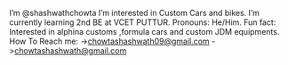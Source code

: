  I’m @shashwathchowta 
 I’m interested in Custom Cars and bikes. 
 I’m currently learning 2nd BE at VCET PUTTUR.
 Pronouns: He/Him.
 Fun fact: Interested in alphina customs ,formula cars and custom JDM equipments.
 How To Reach me:
 ->chowtashashwath09@gmail.com
 ->chowtashashwath@gmail.com

